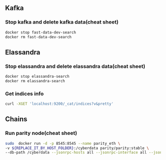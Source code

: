 ## Kafka
### Stop kafka and delete kafka data(cheat sheet)
```bash
docker stop fast-data-dev-search
docker rm fast-data-dev-search
```


## Elassandra
### Stop elassandra and delete elassandra data(cheat sheet)
```bash
docker stop elassandra-search
docker rm elassandra-search
```
### Get indices info
```bash
curl -XGET 'localhost:9200/_cat/indices?v&pretty'
```

## Chains
### Run parity node(cheat sheet)
```bash
sudo  docker run -d -p 8545:8545 --name parity_eth \
-v ${REPLACE_IT_BY_HOST_FOLDER}:/cyberdata parity/parity:stable \
--db-path /cyberdata --jsonrpc-hosts all --jsonrpc-interface all --jsonrpc-threads 4
```
